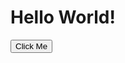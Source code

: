 <!DOCTYPE html>
<html>
<head>
	<title>Example</title>
</head>
<body>

<h1 id="header">Hello World!</h1>

<button onclick="changeText()">Click Me</button>

<script>
	function changeText() {
		document.getElementById("header").innerHTML = "New Text!";
	}
</script>

</body>
</html>
